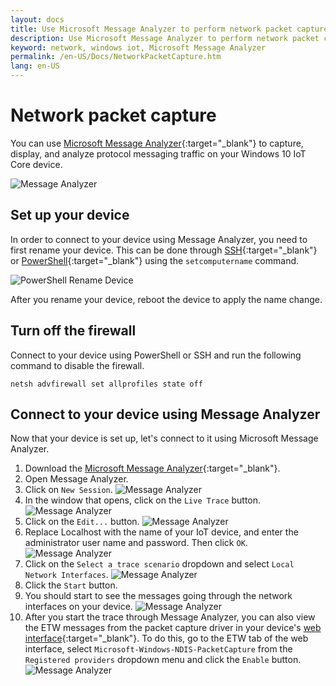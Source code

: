 ```yaml
---
layout: docs
title: Use Microsoft Message Analyzer to perform network packet capture
description: Use Microsoft Message Analyzer to perform network packet capture
keyword: network, windows iot, Microsoft Message Analyzer
permalink: /en-US/Docs/NetworkPacketCapture.htm
lang: en-US
---
```


# Network packet capture

You can use [Microsoft Message Analyzer](http://www.microsoft.com/en-us/download/details.aspx?id=44226){:target="_blank"} to capture, display, and analyze protocol messaging traffic on your Windows 10 IoT Core device.

![Message Analyzer]({{site.baseurl}}/Resources/images/packetcapture/message-analyzer.png)

## Set up your device

In order to connect to your device using Message Analyzer, you need to first rename your device.  This can be done through [SSH]({{site.baseurl}}/{{page.lang}}/Docs/SSH){:target="_blank"} or 
[PowerShell]({{site.baseurl}}/{{page.lang}}/Docs/PowerShell){:target="_blank"} using the `setcomputername` command.

![PowerShell Rename Device]({{site.baseurl}}/Resources/images/packetcapture/powershell-rename-device.png)

After you rename your device, reboot the device to apply the name change.

## Turn off the firewall

Connect to your device using PowerShell or SSH and run the following command to disable the firewall.
    
    netsh advfirewall set allprofiles state off
    
## Connect to your device using Message Analyzer

Now that your device is set up, let's connect to it using Microsoft Message Analyzer.

1. Download the [Microsoft Message Analyzer](http://www.microsoft.com/en-us/download/details.aspx?id=44226){:target="_blank"}.
2. Open Message Analyzer.
3. Click on `New Session`.
    ![Message Analyzer]({{site.baseurl}}/Resources/images/packetcapture/message-analyzer-new-session.png)
4. In the window that opens, click on the `Live Trace` button.
    ![Message Analyzer]({{site.baseurl}}/Resources/images/packetcapture/message-analyzer-live-trace.png)
5. Click on the `Edit...` button.
    ![Message Analyzer]({{site.baseurl}}/Resources/images/packetcapture/message-analyzer-edit-button.png)
6. Replace Localhost with the name of your IoT device, and enter the administrator user name and password.  Then click `OK`.
    ![Message Analyzer]({{site.baseurl}}/Resources/images/packetcapture/message-analyzer-edit-target-computers.png)
7. Click on the `Select a trace scenario` dropdown and select `Local Network Interfaces`.
    ![Message Analyzer]({{site.baseurl}}/Resources/images/packetcapture/message-analyzer-trace-scenario.png)
8. Click the `Start` button.
9. You should start to see the messages going through the network interfaces on your device.
    ![Message Analyzer]({{site.baseurl}}/Resources/images/packetcapture/message-analyzer.png)
10. After you start the trace through Message Analyzer, you can also view the ETW messages from the packet capture driver in your device's [web interface]({{site.baseurl}}/{{page.lang}}/Docs/DevicePortal){:target="_blank"}.  To do this, go to the ETW tab of the web interface, select `Microsoft-Windows-NDIS-PacketCapture` from the `Registered providers` dropdown menu and click the `Enable` button.
    ![Message Analyzer]({{site.baseurl}}/Resources/images/packetcapture/web-etw.png)    
